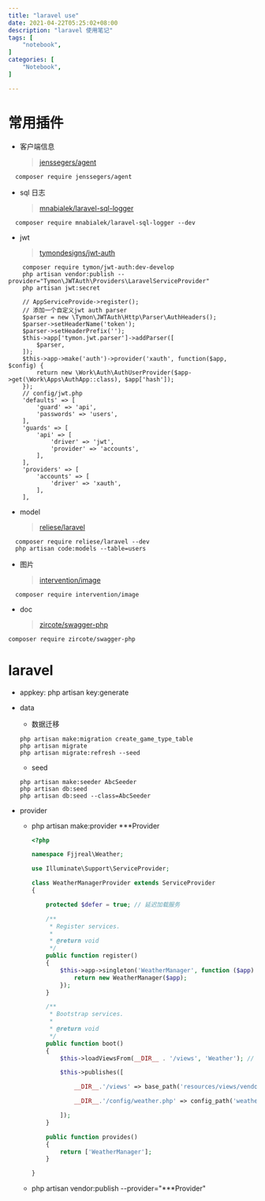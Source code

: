 ```yaml
---
title: "laravel use"
date: 2021-04-22T05:25:02+08:00
description: "laravel 使用笔记"
tags: [
    "notebook",
]
categories: [
    "Notebook",
]

---
```


<!--more-->


# 常用插件

- 客户端信息

	> [jenssegers/agent](https://github.com/jenssegers/agent)

```
  composer require jenssegers/agent
```

- sql 日志

	> [mnabialek/laravel-sql-logger](https://github.com/mnabialek/laravel-sql-logger)

```
  composer require mnabialek/laravel-sql-logger --dev
```

- jwt
  
  > [tymondesigns/jwt-auth](https://github.com/tymondesigns/jwt-auth)

```
    composer require tymon/jwt-auth:dev-develop
  	php artisan vendor:publish --provider="Tymon\JWTAuth\Providers\LaravelServiceProvider"
  	php artisan jwt:secret
```
  
```
    // AppServiceProvide->register();
  	// 添加一个自定义jwt auth parser
    $parser = new \Tymon\JWTAuth\Http\Parser\AuthHeaders();
    $parser->setHeaderName('token');
    $parser->setHeaderPrefix('');
    $this->app['tymon.jwt.parser']->addParser([
        $parser,
    ]);
    $this->app->make('auth')->provider('xauth', function($app, $config) {
        return new \Work\Auth\AuthUserProvider($app->get(\Work\Apps\AuthApp::class), $app['hash']);
    });
    // config/jwt.php
    'defaults' => [
        'guard' => 'api',
        'passwords' => 'users',
    ],
    'guards' => [
        'api' => [
            'driver' => 'jwt',
            'provider' => 'accounts',
        ],
    ],
    'providers' => [
        'accounts' => [
            'driver' => 'xauth',
        ],
    ],
```

- model

  > [reliese/laravel](https://github.com/reliese/laravel)

```
  composer require reliese/laravel --dev
  php artisan code:models --table=users
```



- 图片

	> [intervention/image](http://image.intervention.io/getting_started/installation)

```
  composer require intervention/image
```

- doc

	> [zircote/swagger-php](https://github.com/zircote/swagger-php)

```
composer require zircote/swagger-php
```

# laravel

- appkey: php artisan key:generate

- data

	- 数据迁移

  ```
  php artisan make:migration create_game_type_table
  php artisan migrate
  php artisan migrate:refresh --seed
  ```
	- seed

  ```
  php artisan make:seeder AbcSeeder
  php artisan db:seed
  php artisan db:seed --class=AbcSeeder
  ```

- provider

  * php artisan make:provider ***Provider
    ```php
    <?php
    
    namespace Fjjreal\Weather;
    
    use Illuminate\Support\ServiceProvider;
    
    class WeatherManagerProvider extends ServiceProvider
    {
    
        protected $defer = true; // 延迟加载服务
    
        /**
         * Register services.
         *
         * @return void
         */
        public function register()
        {
            $this->app->singleton('WeatherManager', function ($app) {
                return new WeatherManager($app);
            });
        }
    
        /**
         * Bootstrap services.
         *
         * @return void
         */
        public function boot()
        {
            $this->loadViewsFrom(__DIR__ . '/views', 'Weather'); // 视图目录指定
    
            $this->publishes([
    
                __DIR__.'/views' => base_path('resources/views/vendor/weather'),  // 发布视图目录到resources 下
    
                __DIR__.'/config/weather.php' => config_path('weather.php'), // 发布配置文件到 laravel 的config 下
    
            ]);
        }
    
        public function provides()
        {
            return ['WeatherManager'];
        }
    
    }
    
    ```
  * php artisan vendor:publish --provider="***Provider"

